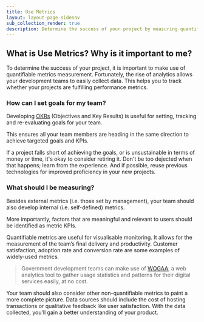 ```yaml
---
title: Use Metrics
layout: layout-page-sidenav
sub_collection_render: true
description: Determine the success of your project by measuring quantifiable use metrics.
---
```


## What is Use Metrics? Why is it important to me?

To determine the success of your project, it is important to make use of quantifiable metrics measurement. Fortunately, the rise of analytics allows your development teams to easily collect data. This helps you to track whether your projects are fulfilling performance metrics.

### How can I set goals for my team?

Developing [OKRs](https://felipecastro.com/en/okr/what-is-okr/) (Objectives and Key Results) is useful for setting, tracking and re-evaluating goals for your team.

This ensures all your team members are heading in the same direction to achieve targeted goals and KPIs.

If a project falls short of achieving the goals, or is unsustainable in terms of money or time, it's okay to consider retiring it. Don't be too dejected when that happens; learn from the experience. And if possible, reuse previous technologies for improved proficiency in your new projects.

### What should I be measuring?

Besides external metrics (i.e. those set by management), your team should also develop internal (i.e. self-defined) metrics.

More importantly, factors that are meaningful and relevant to users should be identified as metric KPIs.

Quantifiable metrics are useful for visualisable monitoring. It allows for the measurement of the team’s final delivery and productivity. Customer satisfaction, adoption rate and conversion rate are some examples of widely-used metrics.

> Government development teams can make use of [WOGAA](https://www.developer.gov.sg/technologies/analytics/wogaa), a web analytics tool to gather usage statistics and patterns for their digital services easily, at no cost.

Your team should also consider other non-quantifiable metrics to paint a more complete picture. Data sources should include the cost of hosting transactions or qualitative feedback like user satisfaction. With the data collected, you’ll gain a better understanding of your product.
